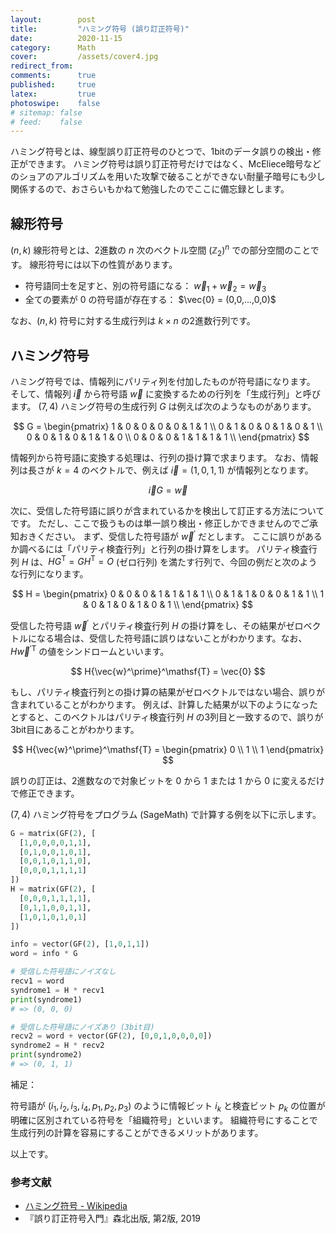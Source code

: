 ```yaml
---
layout:        post
title:         "ハミング符号 (誤り訂正符号)"
date:          2020-11-15
category:      Math
cover:         /assets/cover4.jpg
redirect_from:
comments:      true
published:     true
latex:         true
photoswipe:    false
# sitemap: false
# feed:    false
---
```



ハミング符号とは、線型誤り訂正符号のひとつで、1bitのデータ誤りの検出・修正ができます。
ハミング符号は誤り訂正符号だけではなく、McEliece暗号などのショアのアルゴリズムを用いた攻撃で破ることができない耐量子暗号にも少し関係するので、おさらいもかねて勉強したのでここに備忘録とします。

## 線形符号

$(n,k)$ 線形符号とは、2進数の $n$ 次のベクトル空間 $(\mathbb{Z}_2)^n$ での部分空間のことです。
線形符号には以下の性質があります。

- 符号語同士を足すと、別の符号語になる： $\vec{w}_1 + \vec{w}_2 = \vec{w}_3$
- 全ての要素が $0$ の符号語が存在する： $\vec{0} = (0,0,...,0,0)$

なお、$(n,k)$ 符号に対する生成行列は $k \times n$ の2進数行列です。


## ハミング符号

ハミング符号では、情報列にパリティ列を付加したものが符号語になります。
そして、情報列 $\vec{i}$ から符号語 $\vec{w}$ に変換するための行列を「生成行列」と呼びます。
$(7,4)$ ハミング符号の生成行列 $G$ は例えば次のようなものがあります。

$$
G =
\begin{pmatrix}
  1 & 0 & 0 & 0 & 0 & 1 & 1 \\
  0 & 1 & 0 & 0 & 1 & 0 & 1 \\
  0 & 0 & 1 & 0 & 1 & 1 & 0 \\
  0 & 0 & 0 & 1 & 1 & 1 & 1 \\
\end{pmatrix}
$$

情報列から符号語に変換する処理は、行列の掛け算で求まります。
なお、情報列は長さが $k=4$ のベクトルで、例えば $\vec{i} = (1,0,1,1)$ が情報列となります。

$$
\vec{i} G = \vec{w}
$$

次に、受信した符号語に誤りが含まれているかを検出して訂正する方法についてです。
ただし、ここで扱うものは単一誤り検出・修正しかできませんのでご承知おきください。
まず、受信した符号語が $\vec{w}^\prime$ だとします。
ここに誤りがあるか調べるには「パリティ検査行列」と行列の掛け算をします。
パリティ検査行列 $H$ は、$HG^\mathsf{T} = GH^\mathsf{T} = O$ (ゼロ行列) を満たす行列で、今回の例だと次のような行列になります。

$$
H =
\begin{pmatrix}
  0 & 0 & 0 & 1 & 1 & 1 & 1 \\
  0 & 1 & 1 & 0 & 0 & 1 & 1 \\
  1 & 0 & 1 & 0 & 1 & 0 & 1 \\
\end{pmatrix}
$$

受信した符号語 $\vec{w}^\prime$ とパリティ検査行列 $H$ の掛け算をし、その結果がゼロベクトルになる場合は、受信した符号語に誤りはないことがわかります。なお、$H{\vec{w}^\prime}^\mathsf{T}$ の値をシンドロームといいます。

$$
H{\vec{w}^\prime}^\mathsf{T} = \vec{0}
$$

もし、パリティ検査行列との掛け算の結果がゼロベクトルではない場合、誤りが含まれていることがわかります。
例えば、計算した結果が以下のようになったとすると、このベクトルはパリティ検査行列 $H$ の3列目と一致するので、誤りが3bit目にあることがわかります。


$$
H{\vec{w}^\prime}^\mathsf{T} =
\begin{pmatrix}
  0 \\ 1 \\ 1
\end{pmatrix}
$$

誤りの訂正は、2進数なので対象ビットを 0 から 1 または 1 から 0 に変えるだけで修正できます。

$(7,4)$ ハミング符号をプログラム (SageMath) で計算する例を以下に示します。

```python
G = matrix(GF(2), [
  [1,0,0,0,0,1,1],
  [0,1,0,0,1,0,1],
  [0,0,1,0,1,1,0],
  [0,0,0,1,1,1,1]
])
H = matrix(GF(2), [
  [0,0,0,1,1,1,1],
  [0,1,1,0,0,1,1],
  [1,0,1,0,1,0,1]
])

info = vector(GF(2), [1,0,1,1])
word = info * G

# 受信した符号語にノイズなし
recv1 = word
syndrome1 = H * recv1
print(syndrome1)
# => (0, 0, 0)

# 受信した符号語にノイズあり (3bit目)
recv2 = word + vector(GF(2), [0,0,1,0,0,0,0])
syndrome2 = H * recv2
print(syndrome2)
# => (0, 1, 1)
```

補足：

符号語が $(i_1, i_2, i_3, i_4, p_1, p_2, p_3)$ のように情報ビット $i_k$ と検査ビット $p_k$ の位置が明確に区別されている符号を「組織符号」といいます。
組織符号にすることで生成行列の計算を容易にすることができるメリットがあります。

以上です。

### 参考文献

- [ハミング符号 - Wikipedia](https://ja.wikipedia.org/wiki/%E3%83%8F%E3%83%9F%E3%83%B3%E3%82%B0%E7%AC%A6%E5%8F%B7)
- 『誤り訂正符号入門』森北出版, 第2版, 2019
